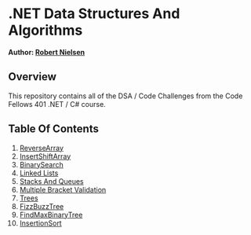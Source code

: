 # .NET Data Structures And Algorithms
__Author: [Robert Nielsen](https://github.com/robertjnielsen)__

## Overview
This repository contains all of the DSA / Code Challenges from the Code Fellows 401 .NET / C# course.

## Table Of Contents
1. [ReverseArray](/Challenges/ArrayReverse/ArrayReverse.md)
2. [InsertShiftArray](/Challenges/InsertShiftArray/InsertShiftArray.md)
3. [BinarySearch](/Challenges/BinarySearch/BinarySearch.md)
4. [Linked Lists](/DataStructures/LinkedList/LinkedList.md)
5. [Stacks And Queues](/DataStructures/StacksAndQueues/StacksAndQueues.md)
6. [Multiple Bracket Validation](/Challenges/MultiBracketValidation/MultiBracketValidation.md)
7. [Trees](/DataStructures/Trees/Trees.md)
8. [FizzBuzzTree](/Challenges/FizzBuzzTree/FizzBuzzTree.md)
9. [FindMaxBinaryTree](/Challenges/FindMaxBinaryTree/FindMaxBinaryTree.md)
10. [InsertionSort](/Challenges/InsertionSort/InsertionSort.md)